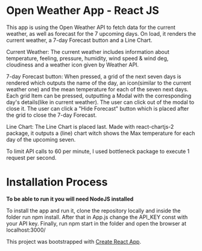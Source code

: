 # Open Weather App - React JS

This app is using the Open Weather API to fetch data for the current weather, as well as forecast for the 7 upcoming days.
On load, it renders the current weather, a 7-day Forecast button and a Line Chart.

Current Weather: The current weather includes information about temperature, feeling, pressure, humidity, wind speed & wind deg, cloudiness and a weather icon given by Weather API.

7-day Forecast button: When pressed, a grid of the next seven days is rendered which outputs the name of the day, an icon(similar to the current weather one) and the mean temperature for each of the seven next days. Each grid Item can be 
pressed, outputting a Modal with the corresponding day's details(like in current weather). The user can click out of the modal to close it. The user can click a "Hide Forecast" button which is placed after the grid to close the 7-day Forecast.

Line Chart: The Line Chart is placed last. Made with react-chartjs-2 package, it outputs a (line) chart witch shows the Max
temperature for each day of the upcoming seven.

To limit API calls to 60 per minute, I used bottleneck package to execute 1 request per second.

# Installation Process
**To be able to run it you will need NodeJS installed**

To install the app and run it, clone the repository locally and inside the folder run npm install. After that in App.js change the
API_KEY const with your API key. Finally, run npm start in the folder and open the browser at localhost:3000/


This project was bootstrapped with [Create React App](https://github.com/facebook/create-react-app).


